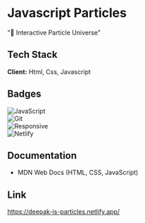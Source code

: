 
# Javascript Particles

"💫 Interactive Particle Universe"



  
## Tech Stack

**Client:**  Html, Css, Javascript




## Badges

![JavaScript](https://img.shields.io/badge/JavaScript-ES6-yellow)  
![Git](https://img.shields.io/badge/Git-Version--Control-red)  
![Responsive](https://img.shields.io/badge/Responsive-Design-green)  
![Netlify](https://img.shields.io/badge/Deployed%20on-Netlify-brightgreen)





## Documentation

- MDN Web Docs (HTML, CSS, JavaScript)





## Link 

https://deepak-js-particles.netlify.app/
